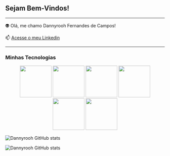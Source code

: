 ## Sejam Bem-Vindos!


---------

👽 Olá, me chamo Dannyrooh Fernandes de Campos!



📫 [Acesse o meu Linkedin](https://www.linkedin.com/in/dannyrooh-fernandes-de-campos-1446a019/)

------

### Minhas Tecnologias

<p align="center">
<img src="https://cdn.jsdelivr.net/gh/devicons/devicon@latest/icons/javascript/javascript-plain.svg" width="100px">
<img src="https://cdn.jsdelivr.net/gh/devicons/devicon@latest/icons/java/java-original.svg" width="100px">
<img src="https://cdn.jsdelivr.net/gh/devicons/devicon@latest/icons/angular/angular-original.svg" width="100px">
<img src="https://cdn.jsdelivr.net/gh/devicons/devicon@latest/icons/flutter/flutter-original.svg" width="100px">
<img src="https://cdn.jsdelivr.net/gh/devicons/devicon@latest/icons/react/react-original.svg" width="100px">
  <img src="https://cdn.jsdelivr.net/gh/devicons/devicon@latest/icons/python/python-original.svg" width="100px">
</p>


  
![Dannyrooh GitHub stats](https://github-readme-stats.vercel.app/api?username=dannyrooh&show_icons=true&theme=dracula)

![Dannyrooh GitHub stats](https://github-readme-stats.vercel.app/api/top-langs/?username=dannyrooh&layout=compact&langs_count=7&theme=dracula)



<!--
**dannyrooh/dannyrooh** is a ✨ _special_ ✨ repository because its `README.md` (this file) appears on your GitHub profile.

Here are some ideas to get you started:

- 🔭 I’m currently working on ...
- 🌱 I’m currently learning ...
- 👯 I’m looking to collaborate on ...
- 🤔 I’m looking for help with ...
- 💬 Ask me about ...
- 📫 How to reach me: ...
- 😄 Pronouns: ...
- ⚡ Fun fact: ...
-->
